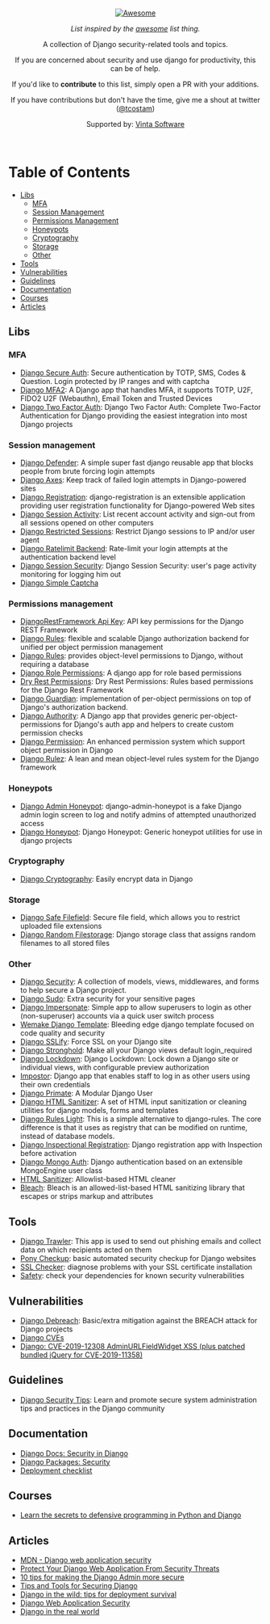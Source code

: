 <br/>
<div align="center">

[![Awesome](https://awesome.re/badge.svg)](https://awesome.re)

_List inspired by the [awesome](https://github.com/sindresorhus/awesome) list thing._

A collection of Django security-related tools and topics.

If you are concerned about security and use django for productivity, this can be of help.

If you'd like to __contribute__ to this list, simply open a PR with your additions.

If you have contributions but don't have the time, give me a shout at twitter ([@tcostam](https://twitter.com/tcostam))

Supported by: [Vinta Software](https://www.vinta.com.br)
</div>
<br/>

Table of Contents
=================

   * [Libs](#libs)
      * [MFA](#mfa)
      * [Session Management](#session-management)
      * [Permissions Management](#permissions-management)
      * [Honeypots](#honeypots)
      * [Cryptography](#cryptography)
      * [Storage](#storage)
      * [Other](#other)
   * [Tools](#tools)
   * [Vulnerabilities](#vulnerabilities)
   * [Guidelines](#guidelines)
   * [Documentation](#documentation)
   * [Courses](#courses)
   * [Articles](#articles)

## Libs

### MFA

* [Django Secure Auth](https://github.com/gotlium/django-secure-auth): Secure authentication by TOTP, SMS, Codes & Question. Login protected by IP ranges and with captcha
* [Django MFA2](https://github.com/mkalioby/django-mfa2): A Django app that handles MFA, it supports TOTP, U2F, FIDO2 U2F (Webauthn), Email Token and Trusted Devices
* [Django Two Factor Auth](https://github.com/Bouke/django-two-factor-auth): Django Two Factor Auth: Complete Two-Factor Authentication for Django providing the easiest integration into most Django projects


### Session management

* [Django Defender](https://github.com/kencochrane/django-defender): A simple super fast django reusable app that blocks people from brute forcing login attempts
* [Django Axes](https://github.com/jazzband/django-axes): Keep track of failed login attempts in Django-powered sites
* [Django Registration](https://github.com/ubernostrum/django-registration): django-registration is an extensible application providing user registration functionality for Django-powered Web sites
* [Django Session Activity](https://github.com/nigma/django-session-activity): List recent account activity and sign-out from all sessions opened on other computers
* [Django Restricted Sessions](https://github.com/mxsasha/django-restricted-sessions): Restrict Django sessions to IP and/or user agent
* [Django Ratelimit Backend](https://github.com/brutasse/django-ratelimit-backend): Rate-limit your login attempts at the authentication backend level
* [Django Session Security](https://github.com/yourlabs/django-session-security): Django Session Security: user's page activity monitoring for logging him out
* [Django Simple Captcha](https://github.com/mbi/django-simple-captcha)

### Permissions management

* [DjangoRestFramework Api Key](https://github.com/florimondmanca/djangorestframework-api-key): API key permissions for the Django REST Framework
* [Django Rules](https://github.com/maraujop/django-rules): flexible and scalable Django authorization backend for unified per object permission management
* [Django Rules](https://github.com/dfunckt/django-rules): provides object-level permissions to Django, without requiring a database
* [Django Role Permissions](https://github.com/vintasoftware/django-role-permissions): A django app for role based permissions
* [Dry Rest Permissions](https://github.com/dbkaplan/dry-rest-permissions): Dry Rest Permissions: Rules based permissions for the Django Rest Framework
* [Django Guardian](https://github.com/django-guardian/django-guardian): implementation of per-object permissions on top of Django's authorization backend.
* [Django Authority](https://github.com/jazzband/django-authority): A Django app that provides generic per-object-permissions for Django's auth app and helpers to create custom permission checks
* [Django Permission](https://github.com/lambdalisue/django-permission): An enhanced permission system which support object permission in Django
* [Django Rulez](https://github.com/chrisglass/django-rulez): A lean and mean object-level rules system for the Django framework

### Honeypots

* [Django Admin Honeypot](https://github.com/dmpayton/django-admin-honeypot): django-admin-honeypot is a fake Django admin login screen to log and notify admins of attempted unauthorized access
* [Django Honeypot](https://github.com/jamesturk/django-honeypot): Django Honeypot: Generic honeypot utilities for use in django projects

### Cryptography

* [Django Cryptography](https://github.com/georgemarshall/django-cryptography): Easily encrypt data in Django

### Storage

* [Django Safe Filefield](https://github.com/mixkorshun/django-safe-filefield): Secure file field, which allows you to restrict uploaded file extensions
* [Django Random Filestorage](https://github.com/mxsasha/django-random-filestorage): Django storage class that assigns random filenames to all stored files

### Other

* [Django Security](https://github.com/sdelements/django-security): A collection of models, views, middlewares, and forms to help secure a Django project.
* [Django Sudo](https://github.com/mattrobenolt/django-sudo): Extra security for your sensitive pages
* [Django Impersonate](https://bitbucket.org/petersanchez/django-impersonate/): Simple app to allow superusers to login as other (non-superuser) accounts via a quick user switch process
* [Wemake Django Template](https://github.com/wemake-services/wemake-django-template): Bleeding edge django template focused on code quality and security
* [Django SSLify](https://github.com/rdegges/django-sslify/): Force SSL on your Django site
* [Django Stronghold](https://github.com/mgrouchy/django-stronghold/): Make all your Django views default login_required
* [Django Lockdown](https://github.com/Dunedan/django-lockdown): Django Lockdown: Lock down a Django site or individual views, with configurable preview authorization
* [Impostor](https://github.com/samastur/Impostor): Django app that enables staff to log in as other users using their own credentials
* [Django Primate](https://github.com/sorl/django-primate): A Modular Django User
* [Django HTML Sanitizer](https://github.com/ui/django-html_sanitizer): A set of HTML input sanitization or cleaning utilities for django models, forms and templates
* [Django Rules Light](https://github.com/yourlabs/django-rules-light): This is a simple alternative to django-rules. The core difference is that it uses as registry that can be modified on runtime, instead of database models.
* [Django Inspectional Registration](https://github.com/lambdalisue/django-inspectional-registration): Django registration app with Inspection before activation
* [Django Mongo Auth](https://github.com/mitar/django-mongo-auth): Django authentication based on an extensible MongoEngine user class
* [HTML Sanitizer](https://github.com/matthiask/html-sanitizer): Allowlist-based HTML cleaner
* [Bleach](https://github.com/mozilla/bleach): Bleach is an allowed-list-based HTML sanitizing library that escapes or strips markup and attributes

## Tools

* [Django Trawler](https://bitbucket.org/onelson/django-trawler/src/default/): This app is used to send out phishing emails and collect data on which recipients acted on them
* [Pony Checkup](https://www.ponycheckup.com/): basic automated security checkup for Django websites
* [SSL Checker](https://www.sslshopper.com/ssl-checker.html): diagnose problems with your SSL certificate installation
* [Safety](https://pyup.io/safety/): check your dependencies for known security vulnerabilities

## Vulnerabilities

* [Django Debreach](https://github.com/lpomfrey/django-debreach/): Basic/extra mitigation against the BREACH attack for Django projects
* [Django CVEs](https://www.cvedetails.com/vulnerability-list/vendor_id-10199/product_id-18211/Djangoproject-Django.html)
* [Django: CVE-2019-12308 AdminURLFieldWidget XSS (plus patched bundled jQuery for CVE-2019-11358)](https://seclists.org/oss-sec/2019/q2/138)

## Guidelines

* [Django Security Tips](https://github.com/sellonen/django-security-tips): Learn and promote secure system administration tips and practices in the Django community

## Documentation

* [Django Docs: Security in Django](https://docs.djangoproject.com/en/2.2/topics/security/)
* [Django Packages: Security](https://djangopackages.org/grids/g/security/)
* [Deployment checklist](https://docs.djangoproject.com/en/2.2/howto/deployment/checklist/)

## Courses

* [Learn the secrets to defensive programming in Python and Django](https://www.synopsys.com/blogs/software-security/defensive-programming-python-django/)

## Articles

* [MDN - Django web application security](https://developer.mozilla.org/en-US/docs/Learn/Server-side/Django/web_application_security)
* [Protect Your Django Web Application From Security Threats](https://dzone.com/articles/protect-your-django-web-application-from-security-1)
* [10 tips for making the Django Admin more secure](https://opensource.com/article/18/1/10-tips-making-django-admin-more-secure)
* [Tips and Tools for Securing Django](https://www.laurencegellert.com/2019/01/tips-and-tools-for-securing-django/)
* [Django in the wild: tips for deployment survival](https://medium.freecodecamp.org/django-in-the-wild-tips-for-deployment-survival-9b491081c2e4)
* [Django Web Application Security](https://pt.slideshare.net/levigross/django-web-application-security)
* [Django in the real world](https://pt.slideshare.net/jacobian/django-in-the-real-world/)